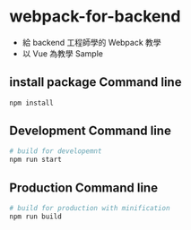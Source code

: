 # webpack-for-backend

- 給 backend 工程師學的 Webpack 教學
- 以 Vue 為教學 Sample


## install package Command line
``` bash
npm install
```

## Development Command line
``` bash
# build for developemnt
npm run start
```

## Production Command line
``` bash
# build for production with minification
npm run build
```
